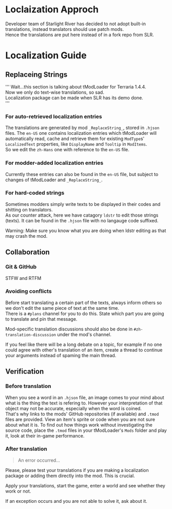 # Loclaization Approch

Developer team of Starlight River has decided to not adopt built-in translations, instead translators should use patch mods.  
Hence the translations are put here instead of in a fork repo from SLR. 

# Localization Guide

## Replaceing Strings

'''
Wait...this section is talking about tModLoader for Terraria 1.4.4.  
Now we only do text-wise translations, so sad.  
Localization package can be made when SLR has its demo done.  
'''

### For auto-retrieved localization entries

The translations are generated by mod `_ReplaceString_`, stored in `.hjson` files. The `en-US` one contains localization entries which tModLoader will automatically read, cache and retrieve them for existing `ModType`s' `LocalizedText` properties, like `DisplayName` and `Tooltip` in `ModItems`.  
So we edit the `zh-Hans` one with reference to the `en-US` file.  

### For modder-added localization entries

Currently these entries can also be found in the `en-US` file, but subject to changes of tModLoader and `_ReplaceString_`. 

### For hard-coded strings

Sometimes modders simply write texts to be displayed in their codes and shitting on translators.  
As our counter attack, here we have catagory `ldstr` to edit those strings (texts). It can be found in the `.hjson` file with no langauge code suffixed. 

Warning: Make sure you know what you are doing when ldstr editing as that may crash the mod. 

## Collaboration

### Git & GitHub

STFW and RTFM

### Avoiding conflicts

Before start translating a certain part of the texts, always inform others so we don't edit the same piece of text at the same time.  
There is a `#plans` channel for you to do this. State which part you are going to translate and pin that message. 

Mod-specific translation discussions should also be done in `#zh-translation-discussion` under the mod's channel. 

If you feel like there will be a long debate on a topic, for example if no one could agree with other's translation of an item, create a thread to continue your arguments instead of spaming the main thread. 

## Verification

### Before translation

When you see a word in an `.hjson` file, an image comes to your mind about what is the thing the text is refering to. However your interpretation of that object may not be accurate, especially when the word is coined.  
That's why links to the mods' GitHub repositories (if available) and `.tmod` files are provided. View an item's sprite or code when you are not sure about what it is. To find out how things work without investigating the source code, place the `.tmod` files in your tModLoader's `Mods` folder and play it, look at their in-game performance. 

### After translation

> An error occurred...

Please, please test your translations if you are making a localization package or adding them directly into the mod. This is crucial. 

Apply your translations, start the game, enter a world and see whether they work or not. 

If an exception occurs and you are not able to solve it, ask about it. 